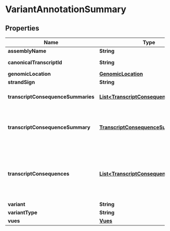 
# VariantAnnotationSummary

## Properties
Name | Type | Description | Notes
------------ | ------------- | ------------- | -------------
**assemblyName** | **String** | Assembly name |  [optional]
**canonicalTranscriptId** | **String** | Canonical transcript id |  [optional]
**genomicLocation** | [**GenomicLocation**](GenomicLocation.md) | Genomic location |  [optional]
**strandSign** | **String** | Strand (- or +) |  [optional]
**transcriptConsequenceSummaries** | [**List&lt;TranscriptConsequenceSummary&gt;**](TranscriptConsequenceSummary.md) | All transcript consequence summaries | 
**transcriptConsequenceSummary** | [**TranscriptConsequenceSummary**](TranscriptConsequenceSummary.md) | Most impactful transcript consequence of canonical transcript or if non-existent any transcript | 
**transcriptConsequences** | [**List&lt;TranscriptConsequenceSummary&gt;**](TranscriptConsequenceSummary.md) | (Deprecated) Transcript consequence summaries (list of one when using annotation/, multiple when using annotation/summary/ | 
**variant** | **String** | Variant key | 
**variantType** | **String** | Variant type |  [optional]
**vues** | [**Vues**](Vues.md) |  |  [optional]



